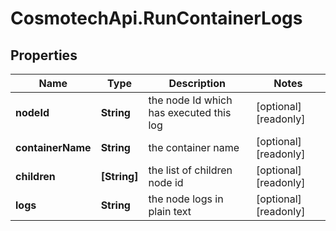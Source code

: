 # CosmotechApi.RunContainerLogs

## Properties

Name | Type | Description | Notes
------------ | ------------- | ------------- | -------------
**nodeId** | **String** | the node Id which has executed this log | [optional] [readonly] 
**containerName** | **String** | the container name | [optional] [readonly] 
**children** | **[String]** | the list of children node id | [optional] [readonly] 
**logs** | **String** | the node logs in plain text | [optional] [readonly] 


